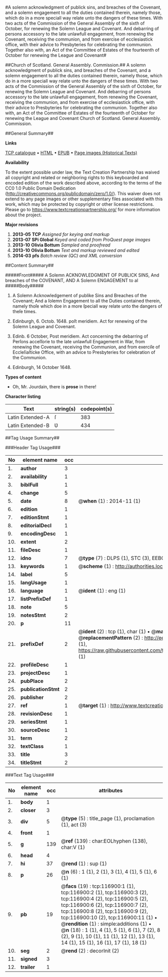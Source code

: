 #A solemn acknowledgment of publick sins, and breaches of the Covenant, and a solemn engagement to all the duties contained therein, namely those, which do in a more speciall way relate unto the dangers of these times. With two acts of the Commission of the General Assembly of the sixth of October, for renewing the Solemn League and Covenant. And debarring of persons accessory to the late unlawfull engagement, from renewing the Covenant, receiving the communion, and from exercise of ecclesiastick office, with their advice to Presbyteries for celebrating the communion. Together also with, an Act of the Committee of Estates of the fourteenth of October for renewing the League and Covenant#

##Church of Scotland. General Assembly. Commission.##
A solemn acknowledgment of publick sins, and breaches of the Covenant, and a solemn engagement to all the duties contained therein, namely those, which do in a more speciall way relate unto the dangers of these times. With two acts of the Commission of the General Assembly of the sixth of October, for renewing the Solemn League and Covenant. And debarring of persons accessory to the late unlawfull engagement, from renewing the Covenant, receiving the communion, and from exercise of ecclesiastick office, with their advice to Presbyteries for celebrating the communion. Together also with, an Act of the Committee of Estates of the fourteenth of October for renewing the League and Covenant
Church of Scotland. General Assembly. Commission.

##General Summary##

**Links**

[TCP catalogue](http://www.ota.ox.ac.uk/tcp/)  • 
[HTML](http://tei.it.ox.ac.uk/tcp/Texts-HTML/free/A79/A79761.html)  • 
[EPUB](http://tei.it.ox.ac.uk/tcp/Texts-EPUB/free/A79/A79761.epub) • 
[Page images (Historical Texts)](https://historicaltexts.jisc.ac.uk/eebo-99864668e)

**Availability**

To the extent possible under law, the Text Creation Partnership has waived all copyright and related or neighboring rights to this keyboarded and encoded edition of the work described above, according to the terms of the CC0 1.0 Public Domain Dedication (http://creativecommons.org/publicdomain/zero/1.0/). This waiver does not extend to any page images or other supplementary files associated with this work, which may be protected by copyright or other license restrictions. Please go to https://www.textcreationpartnership.org/ for more information about the project.

**Major revisions**

1. __2013-05__ __TCP__ *Assigned for keying and markup*
1. __2013-07__ __SPi Global__ *Keyed and coded from ProQuest page images*
1. __2013-10__ __Olivia Bottum__ *Sampled and proofread*
1. __2013-10__ __Olivia Bottum__ *Text and markup reviewed and edited*
1. __2014-03__ __pfs__ *Batch review (QC) and XML conversion*

##Content Summary##

#####Front#####
A Solemn ACKNOWLEDGMENT OF PUBLICK SINS, And breaches of the COVENANT, AND A Solemn ENGAGEMENT to al
#####Body#####

1. A Solemn Acknowledgement of publike Sins and Breaches of the Covenant; And a ſolemn Engagement to all the Duties contained therein, namely thoſe which doe in a more ſpeciall way relate unto the dangers of theſe times.

1. Edinburgh, 6. Octob. 1648. poſt meridiem. Act for renewing of the Solemn League and Covenant.

1. Edinb. 6 October, Post meridiem. Act concerning the debarring of Perſons acceſſorie to the late unlawfull Engagement in War, from renewing the Covenant, receiving the Communion, and from exerciſe of Eccleſiaſticke Office, with an advice to Presbyteries for celebration of the Communion.

1. Edinburgh, 14 October 1648.

**Types of content**

  * Oh, Mr. Jourdain, there is **prose** in there!

**Character listing**


|Text|string(s)|codepoint(s)|
|---|---|---|
|Latin Extended-A|ſ|383|
|Latin Extended-B|Ʋ|434|

##Tag Usage Summary##

###Header Tag Usage###

|No|element name|occ|attributes|
|---|---|---|---|
|1.|__author__|3||
|2.|__availability__|1||
|3.|__biblFull__|1||
|4.|__change__|5||
|5.|__date__|8| @__when__ (1) : 2014-11 (1)|
|6.|__edition__|1||
|7.|__editionStmt__|1||
|8.|__editorialDecl__|1||
|9.|__encodingDesc__|1||
|10.|__extent__|2||
|11.|__fileDesc__|1||
|12.|__idno__|7| @__type__ (7) : DLPS (1), STC (3), EEBO-CITATION (1), PROQUEST (1), VID (1)|
|13.|__keywords__|1| @__scheme__ (1) : http://authorities.loc.gov/ (1)|
|14.|__label__|5||
|15.|__langUsage__|1||
|16.|__language__|1| @__ident__ (1) : eng (1)|
|17.|__listPrefixDef__|1||
|18.|__note__|5||
|19.|__notesStmt__|2||
|20.|__p__|11||
|21.|__prefixDef__|2| @__ident__ (2) : tcp (1), char (1)  •  @__matchPattern__ (2) : ([0-9\-]+):([0-9IVX]+) (1), (.+) (1)  •  @__replacementPattern__ (2) : http://eebo.chadwyck.com/downloadtiff?vid=$1&page=$2 (1), https://raw.githubusercontent.com/textcreationpartnership/Texts/master/tcpchars.xml#$1 (1)|
|22.|__profileDesc__|1||
|23.|__projectDesc__|1||
|24.|__pubPlace__|2||
|25.|__publicationStmt__|2||
|26.|__publisher__|2||
|27.|__ref__|1| @__target__ (1) : http://www.textcreationpartnership.org/docs/. (1)|
|28.|__revisionDesc__|1||
|29.|__seriesStmt__|1||
|30.|__sourceDesc__|1||
|31.|__term__|2||
|32.|__textClass__|1||
|33.|__title__|3||
|34.|__titleStmt__|2||


###Text Tag Usage###

|No|element name|occ|attributes|
|---|---|---|---|
|1.|__body__|1||
|2.|__closer__|3||
|3.|__div__|5| @__type__ (5) : title_page (1), proclamation (1), act (3)|
|4.|__front__|1||
|5.|__g__|139| @__ref__ (139) : char:EOLhyphen (138), char:V (1)|
|6.|__head__|4||
|7.|__hi__|37| @__rend__ (1) : sup (1)|
|8.|__p__|26| @__n__ (6) : 1 (1), 2 (1), 3 (1), 4 (1), 5 (1), 6 (1)|
|9.|__pb__|19| @__facs__ (19) : tcp:116900:1 (1), tcp:116900:2 (1), tcp:116900:3 (2), tcp:116900:4 (2), tcp:116900:5 (2), tcp:116900:6 (2), tcp:116900:7 (2), tcp:116900:8 (2), tcp:116900:9 (2), tcp:116900:10 (2), tcp:116900:11 (1)  •  @__rendition__ (1) : simple:additions (1)  •  @__n__ (18) : 1 (1), 4 (1), 5 (1), 6 (1), 7 (2), 8 (2), 9 (1), 10 (1), 11 (1), 12 (1), 13 (1), 14 (1), 15 (1), 16 (1), 17 (1), 18 (1)|
|10.|__seg__|2| @__rend__ (2) : decorInit (2)|
|11.|__signed__|3||
|12.|__trailer__|1||
